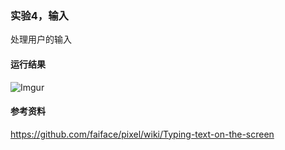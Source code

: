 ### 实验4，输入
处理用户的输入

#### 运行结果
![Imgur](http://i.imgur.com/Fju5JiS.png)

#### 参考资料
https://github.com/faiface/pixel/wiki/Typing-text-on-the-screen